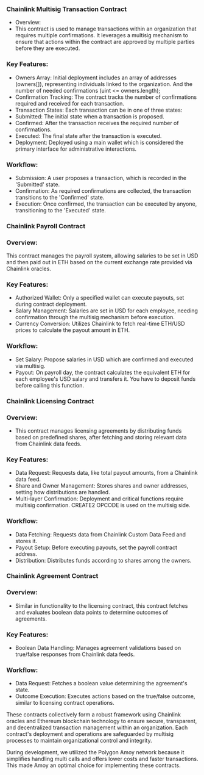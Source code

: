 ### Chainlink Multisig Transaction Contract
- Overview:
- This contract is used to manage transactions within an organization that requires multiple confirmations. It leverages a multisig mechanism to ensure that actions within the contract are approved by multiple parties before they are executed.

### Key Features:
- Owners Array: Initial deployment includes an array of addresses (owners[]), representing individuals linked to the organization. And the number of needed confirmations (uint <= owners.length);
- Confirmation Tracking: The contract tracks the number of confirmations required and received for each transaction.
- Transaction States: Each transaction can be in one of three states:
- Submitted: The initial state when a transaction is proposed.
- Confirmed: After the transaction receives the required number of confirmations.
- Executed: The final state after the transaction is executed.
- Deployment: Deployed using a main wallet which is considered the primary interface for administrative interactions.
### Workflow:
- Submission: A user proposes a transaction, which is recorded in the 'Submitted' state.
- Confirmation: As required confirmations are collected, the transaction transitions to the 'Confirmed' state.
- Execution: Once confirmed, the transaction can be executed by anyone, transitioning to the 'Executed' state.

### Chainlink Payroll Contract
### Overview:
This contract manages the payroll system, allowing salaries to be set in USD and then paid out in ETH based on the current exchange rate provided via Chainlink oracles.

### Key Features:
- Authorized Wallet: Only a specified wallet can execute payouts, set during contract deployment.
- Salary Management: Salaries are set in USD for each employee, needing confirmation through the multisig mechanism before execution.
- Currency Conversion: Utilizes Chainlink to fetch real-time ETH/USD prices to calculate the payout amount in ETH.
### Workflow:
- Set Salary: Propose salaries in USD which are confirmed and executed via multisig.
- Payout: On payroll day, the contract calculates the equivalent ETH for each employee's USD salary and transfers it. You have to deposit funds before calling this function.

### Chainlink Licensing Contract
### Overview:
- This contract manages licensing agreements by distributing funds based on predefined shares, after fetching and storing relevant data from Chainlink data feeds.

### Key Features:
- Data Request: Requests data, like total payout amounts, from a Chainlink data feed.
- Share and Owner Management: Stores shares and owner addresses, setting how distributions are handled.
- Multi-layer Confirmation: Deployment and critical functions require multisig confirmation. CREATE2 OPCODE is used on the multisig side.
### Workflow:
- Data Fetching: Requests data from Chainlink Custom Data Feed and stores it.
- Payout Setup: Before executing payouts, set the payroll contract address.
- Distribution: Distributes funds according to shares among the owners.


### Chainlink Agreement Contract
### Overview:
- Similar in functionality to the licensing contract, this contract fetches and evaluates boolean data points to determine outcomes of agreements.

### Key Features:
- Boolean Data Handling: Manages agreement validations based on true/false responses from Chainlink data feeds.
### Workflow:
- Data Request: Fetches a boolean value determining the agreement's state.
- Outcome Execution: Executes actions based on the true/false outcome, similar to licensing contract operations.


These contracts collectively form a robust framework using Chainlink oracles and Ethereum blockchain technology to ensure secure, transparent, and decentralized transaction management within an organization. Each contract's deployment and operations are safeguarded by multisig processes to maintain organizational control and integrity.

During development, we utilized the Polygon Amoy network because it simplifies handling multi calls and offers lower costs and faster transactions. This made Amoy an optimal choice for implementing these contracts.

